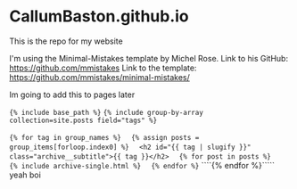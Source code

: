 # CallumBaston.github.io
This is the repo for my website

I'm using the Minimal-Mistakes template by Michel Rose.
Link to his GitHub: https://github.com/mmistakes
Link to the template: https://github.com/mmistakes/minimal-mistakes/


Im going to add this to pages later

````{% include base_path %}````
````{% include group-by-array collection=site.posts field="tags" %}````

````{% for tag in group_names %}````
````  {% assign posts = group_items[forloop.index0] %}````
````  <h2 id="{{ tag | slugify }}" class="archive__subtitle">{{ tag }}</h2>````
````  {% for post in posts %}````
````    {% include archive-single.html %}````
````  {% endfor %}````
````{% endfor %}`````
yeah boi
